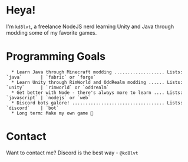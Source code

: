 # Heya!

I'm `kd8lvt`, a freelance NodeJS nerd learning Unity and Java through modding some of my favorite games.

# Programming Goals
```
  * Learn Java through Minecraft modding ................... Lists: `java`       | `fabric` or `forge`
  * Learn Unity through RimWorld and OddRealm modding ...... Lists: `unity`      | `rimworld` or `oddrealm`
  * Get better with Node - there's always more to learn .... Lists: `javascript` | `nodejs` or `web`
  * Discord bots galore! ................................... Lists: `discord`    | `bot`
  * Long term: Make my own game 👀
```
# Contact

Want to contact me? Discord is the best way - `@kd8lvt`
<!---
kd8lvt/kd8lvt is a ✨ special ✨ repository because its `README.md` (this file) appears on your GitHub profile.
You can click the Preview link to take a look at your changes.
--->
